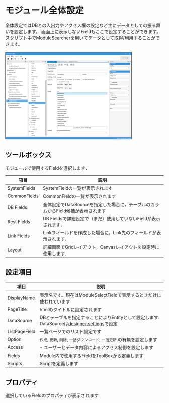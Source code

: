 # モジュール全体設定

全体設定ではDBとの入出力やアクセス権の設定など主にデータとしての振る舞いを設定します。 画面上に表示しないFieldもここで設定することができます。スクリプト中でModuleSearcherを用いてデータとして取得/利用することができます。

<img src="images/モジュール全体.png" width="400" alt="モジュール全体" title="モジュール全体" style="border: 1px solid;">

## ツールボックス
モジュールで使用するFieldを選択します．

| 項目           | 説明                                               |
|--------------|--------------------------------------------------|
| SystemFields | SystemFieldの一覧が表示されます                            |
| CommonFields | CommonFieldの一覧が表示されます                            |
| DB Fields    | 全体設定でDataSourceを指定した場合に，テーブルのカラムからField候補が表示されます |
| Rest Fields  | DB Fieldsで詳細設定で（まだ）使用していないFieldが表示されます．          |
| Link Fields  | Linkフィールドを作成した場合に，Link先のフィールドが表示されます.            |
| Layout       | 詳細画面でGridレイアウト，Canvasレイアウトを設定時に使用します．            |

## 設定項目
| 項目            | 説明                                                                                              |
|---------------|-------------------------------------------------------------------------------------------------|
| DisplayName   | 表示名です。現在はModuleSelectFieldで表示するときだけに使われています                                                     |
| PageTitle     | htmlのタイトルに設定されます                                                                                |
| DataSource    | DBとテーブルを指定することによりEntityとして設定します.<br/>DataSourceは[designer.settings](../designer/designer_settings.md)で設定 |
| ListPageField | 一覧ページでのリスト設定です                                                                                  |
| Option        | `作成`, `更新`, `削除`, `一括ダウンロード`, `一括更新` の有無を設定します                                                  |
| Access        | - ユーザーとデータ内容によるアクセス制御を設定します                                                                     |
| Fields        | Module内で使用するFieldをToolBoxから定義します                                                                |
| Scripts       | Scriptを定義します                                                                                    |


## プロパティ
選択しているFieldのプロパティが表示されます
